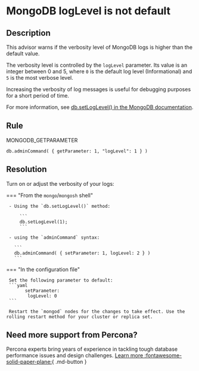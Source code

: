 # MongoDB logLevel is not default

## Description

This advisor warns if the verbosity level of MongoDB logs is higher than the default value. 

The verbosity level is controlled by the `logLevel` parameter. Its value is an integer between 0 and 5, where `0` is the default log level (Informational) and `5` is the most verbose level. 

Increasing the verbosity of log messages is useful for debugging purposes for a short period of time.

For more information, see [db.setLogLevel() in the MongoDB documentation](https://docs.mongodb.com/manual/reference/method/db.setLogLevel/).

## Rule
MONGODB_GETPARAMETER

`db.adminCommand( { getParameter: 1, "logLevel": 1 } )`

## Resolution

Turn on or adjust the verbosity of your logs: 

=== "From the `mongo`/`mongosh` shell"

     - Using the `db.setLogLevel()` method: 

         ```
         db.setLogLevel(1);  
         ```

     - using the `adminCommand` syntax: 
       
       ```
       db.adminCommand( { setParameter: 1, logLevel: 2 } )
       ```

=== "In the configuration file" 

     Set the following parameter to default:
     ```yaml
           setParameter:
            logLevel: 0
     ``` 

     Restart the `mongod` nodes for the changes to take effect. Use the rolling restart method for your cluster or replica set. 

## Need more support from Percona?

Percona experts bring years of experience in tackling tough database performance issues and design challenges.
[Learn more :fontawesome-solid-paper-plane:](https://per.co.na/subscribe){ .md-button }
